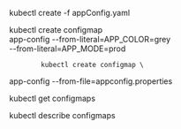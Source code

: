 kubectl create -f appConfig.yaml

kubectl create configmap \
 app-config --from-literal=APP_COLOR=grey \
            --from-literal=APP_MODE=prod

            kubectl create configmap \
 app-config --from-file=appconfig.properties

 kubectl get configmaps

 kubectl describe configmaps